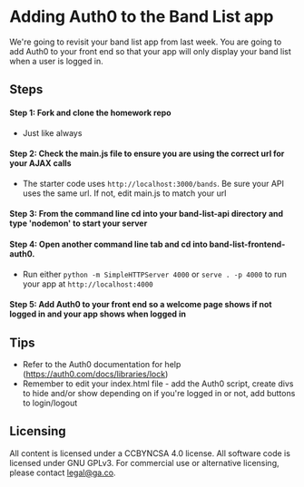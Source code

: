 # Adding Auth0 to the Band List app

We're going to revisit your band list app from last week. You are going to add Auth0 to your front end so that your app will only display your band list when a user is logged in.

## Steps
#### Step 1: Fork and clone the homework repo 
- Just like always

#### Step 2: Check the main.js file to ensure you are using the correct url for your AJAX calls
- The starter code uses `http://localhost:3000/bands`. Be sure your API uses the same url. If not, edit main.js to match your url

#### Step 3: From the command line cd into your band-list-api directory and type 'nodemon' to start your server

#### Step 4: Open another command line tab and cd into band-list-frontend-auth0. 
- Run either `python -m SimpleHTTPServer 4000` or `serve . -p 4000` to run your app at `http://localhost:4000`

#### Step 5: Add Auth0 to your front end so a welcome page shows if not logged in and your app shows when logged in

## Tips
- Refer to the Auth0 documentation for help (https://auth0.com/docs/libraries/lock)
- Remember to edit your index.html file - add the Auth0 script, create divs to hide and/or show depending on if you're logged in or not, add buttons to login/logout

## Licensing
All content is licensed under a CC­BY­NC­SA 4.0 license.
All software code is licensed under GNU GPLv3. For commercial use or alternative licensing, please contact legal@ga.co.
